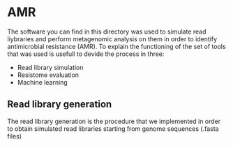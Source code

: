# AMR

The software you can find in this directory was used to simulate read liybraries and perform metagenomic analysis on them in order to identify antimicrobial resistance (AMR). To explain the functioning of the set of tools that was used is usefull to devide the process in three:

- Read library simulation
- Resistome evaluation
- Machine learning

## Read library generation

The read library generation is the procedure that we implemented in order to obtain simulated read libraries starting from genome sequences (.fasta files)
